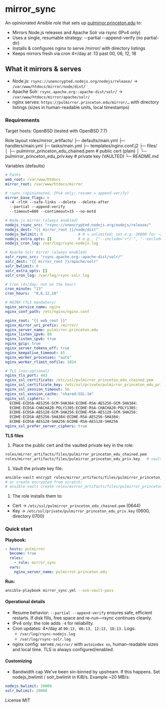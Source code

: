 # mirror_sync

An opinionated Ansible role that sets up [pulmirror.princeton.edu](https://pulmirror.princeton.edu) to:

- Mirrors Node.js releases and Apache Solr via rsync (IPv4 only)
- Uses a single, resumable strategy: --partial --append-verify (no partial-dir)
- Installs & configures nginx to serve /mirror/ with directory listings
- Keeps mirrors fresh via cron 4×/day at :13 past 00, 06, 12, 18


## What it mirrors & serves

- Node.js: `rsync://unencrypted.nodejs.org/nodejs/release/` → `/var/www/htdocs/mirror/node/dist/`
- Apache Solr: `rsync.apache.org::apache-dist/solr/` → `/var/www/htdocs/mirror/apache/solr/`
- nginx serves: `https://pulmirror.princeton.edu/mirror/…` with directory listings (sizes in human-readable units, local timestamps)

### Requirements

Target hosts: OpenBSD (tested with OpenBSD 7.7)


Role layout
roles/mirror_artifacts/
├─ defaults/main.yml
├─ handlers/main.yml
├─ tasks/main.yml
├─ templates/nginx.conf.j2
├─ files/
│  ├─ pulmirror_princeton_edu_chained.pem        # public cert (plain)
│  └─ pulmirror_princeton_edu_priv.key           # private key (VAULTED)
└─ README.md

Variables (defaults)
```yaml
# Paths
web_root: /var/www/htdocs
mirror_root: /var/www/htdocs/mirror

# rsync (opinionated, IPv4 only; resume = append-verify)
mirror_base_flags: >
  -4 -rltH --safe-links --delete --delete-after
  --partial --append-verify
  --timeout=600 --contimeout=15 --no-motd

# Node.js mirror (always enabled)
nodejs_rsync_src: "rsync://unencrypted.nodejs.org/nodejs/release/"
nodejs_dest: "{{ mirror_root }}/node/dist"
nodejs_bwlimit: 0                # 0 = unlimited; set e.g. 20000 for ~20MB/s
nodejs_extra_opts: []            # e.g., ["--include='v*/'", "--exclude='*.pkg'"]
nodejs_cron_log: /var/log/rsync-nodejs.log

# Apache Solr mirror (always enabled)
solr_rsync_src: "rsync.apache.org::apache-dist/solr/"
solr_dest: "{{ mirror_root }}/apache/solr"
solr_bwlimit: 0
solr_extra_opts: []
solr_cron_log: /var/log/rsync-solr.log

# Cron (4×/day; not on the hour)
cron_minute: "13"
cron_hours:  "0,6,12,18"

# NGINX (TLS mandatory)
nginx_service_name: nginx
nginx_conf_path: /etc/nginx/nginx.conf

nginx_root: "{{ web_root }}"
nginx_mirror_uri_prefix: /mirror/
nginx_server_name: pulmirror.princeton.edu
nginx_listen_ipv4: 80
nginx_listen_ipv6: true
nginx_gzip: true
nginx_server_tokens_off: true
nginx_keepalive_timeout: 65
nginx_worker_processes: "auto"
nginx_worker_rlimit_nofile: 1024

# TLS (non-optional)
nginx_tls_port: 443
nginx_ssl_certificate: /etc/ssl/pulmirror_princeton_edu_chained.pem
nginx_ssl_certificate_key: /etc/ssl/private/pulmirror_princeton_edu_priv.key
nginx_ssl_session_timeout: 5m
nginx_ssl_session_cache: "shared:SSL:1m"
nginx_ssl_ciphers: >
  ECDHE-ECDSA-AES256-GCM-SHA384:ECDHE-RSA-AES256-GCM-SHA384:
  ECDHE-ECDSA-CHACHA20-POLY1305:ECDHE-RSA-CHACHA20-POLY1305:
  ECDHE-ECDSA-AES128-GCM-SHA256:ECDHE-RSA-AES128-GCM-SHA256:
  ECDHE-ECDSA-AES256-SHA384:ECDHE-RSA-AES256-SHA384:
  ECDHE-ECDSA-AES128-SHA256:ECDHE-RSA-AES128-SHA256
nginx_ssl_prefer_server_ciphers: true
```

**TLS files**

1. Place the public cert and the vaulted private key in the role:

```bash
roles/mirror_artifacts/files/pulmirror_princeton_edu_chained.pem
roles/mirror_artifacts/files/pulmirror_princeton_edu_priv.key   # vaulted
```

1. Vault the private key file:

```bash
ansible-vault encrypt roles/mirror_artifacts/files/pulmirror_princeton_edu_priv.key
# or create encrypted from scratch:
# ansible-vault create roles/mirror_artifacts/files/pulmirror_princeton_edu_priv.key
```

1. The role installs them to:

- Cert → `/etc/ssl/pulmirror_princeton_edu_chained.pem` (0644)
- Key → `/etc/ssl/private/pulmirror_princeton_edu_priv.key` (0600, directory 0700)


### Quick start

**Playbook:**

```yaml
- hosts: pulmirror
  become: true
  roles:
    - role: mirror_sync
  vars:
    nginx_server_name: pulmirror.princeton.edu
```


**Run:**

```bash
ansible-playbook mirror_sync.yml --ask-vault-pass
```


#### Operational details

- Resume behavior: `--partial --append-verify` ensures safe, efficient restarts. If disk fills, free space and re-run—rsync continues cleanly.
- IPv4 only: the role adds `-4` for reliability.
- Cron updates: 4×/day at `00:13, 06:13, 12:13, 18:13.` Logs:
  - `/var/log/rsync-nodejs.log`
  - `/var/log/rsync-solr.log`
- nginx config: serves `/mirror/` with `autoindex on`, human-readable sizes and local time. TLS is always configured/enabled.

#### Customizing

- Bandwidth cap
We've been sin-binned by upstream. If this happens. Set nodejs_bwlimit / solr_bwlimit in KiB/s. Example ~20 MB/s:

```yaml
nodejs_bwlimit: 20000
solr_bwlimit: 20000
```

License
MIT
